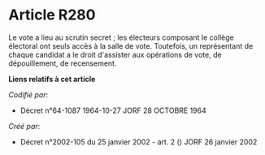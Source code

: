 # Article R280

Le vote a lieu au scrutin secret ; les électeurs composant le collège électoral ont seuls accès à la salle de vote.
Toutefois, un représentant de chaque candidat a le droit d'assister aux opérations de vote, de dépouillement, de recensement.

**Liens relatifs à cet article**

_Codifié par_:

  - Décret n°64-1087 1964-10-27 JORF 28 OCTOBRE 1964

_Créé par_:

  - Décret n°2002-105 du 25 janvier 2002 - art. 2 () JORF 26 janvier 2002
